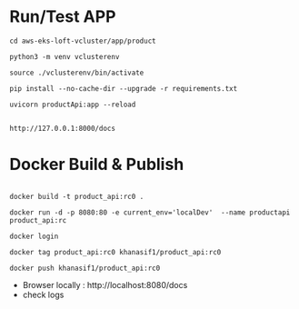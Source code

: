 # Run/Test APP

```
cd aws-eks-loft-vcluster/app/product 

python3 -m venv vclusterenv 

source ./vclusterenv/bin/activate 

pip install --no-cache-dir --upgrade -r requirements.txt 

uvicorn productApi:app --reload  


http://127.0.0.1:8000/docs

```

# Docker Build & Publish
 
```

docker build -t product_api:rc0 .  

docker run -d -p 8080:80 -e current_env='localDev'  --name productapi product_api:rc

docker login

docker tag product_api:rc0 khanasif1/product_api:rc0

docker push khanasif1/product_api:rc0         

```

- Browser locally : http://localhost:8080/docs
- check logs